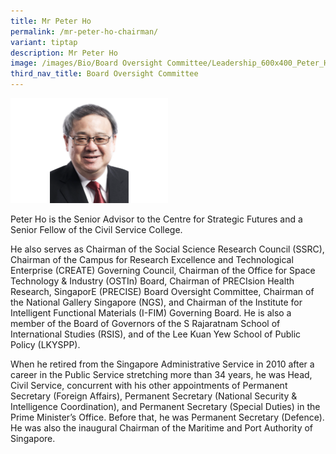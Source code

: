 ```yaml
---
title: Mr Peter Ho
permalink: /mr-peter-ho-chairman/
variant: tiptap
description: Mr Peter Ho
image: /images/Bio/Board Oversight Committee/Leadership_600x400_Peter_Ho.png
third_nav_title: Board Oversight Committee
---
```

<p></p>
<div class="isomer-image-wrapper">
<img style="width: 50%;" height="auto" width="100%" alt="Mr Peter Ho (Chairman)" src="/images/Bio/Board Oversight Committee/Leadership_600x400_Peter_Ho.png">
</div>
<p>Peter Ho is the Senior Advisor to the Centre for Strategic Futures and
a Senior Fellow of the Civil Service College.</p>
<p>He also serves as Chairman of the Social Science Research Council (SSRC),
Chairman of the Campus for Research Excellence and Technological Enterprise
(CREATE) Governing Council, Chairman of the Office for Space Technology
&amp; Industry (OSTIn) Board, Chairman of PRECIsion Health Research, SingaporE
(PRECISE) Board Oversight Committee, Chairman of the National Gallery Singapore
(NGS), and Chairman of the Institute for Intelligent Functional Materials
(I-FIM) Governing Board. He is also a member of the Board of Governors
of the S Rajaratnam School of International Studies (RSIS), and of the
Lee Kuan Yew School of Public Policy (LKYSPP).</p>
<p>When he retired from the Singapore Administrative Service in 2010 after
a career in the Public Service stretching more than 34 years, he was Head,
Civil Service, concurrent with his other appointments of Permanent Secretary
(Foreign Affairs), Permanent Secretary (National Security &amp; Intelligence
Coordination), and Permanent Secretary (Special Duties) in the Prime Minister’s
Office. Before that, he was Permanent Secretary (Defence). He was also
the inaugural Chairman of the Maritime and Port Authority of Singapore.</p>